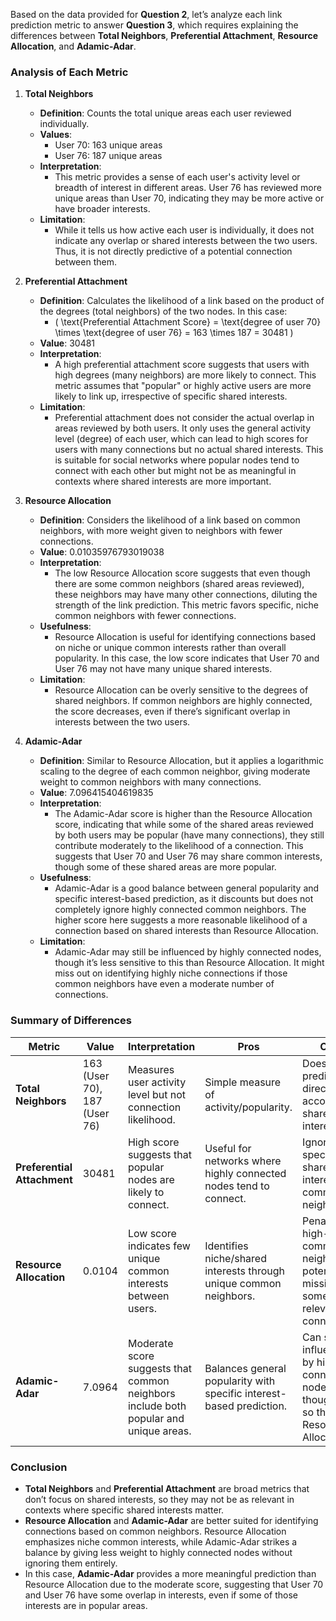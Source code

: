 Based on the data provided for **Question 2**, let’s analyze each link prediction metric to answer **Question 3**, which requires explaining the differences between **Total Neighbors**, **Preferential Attachment**, **Resource Allocation**, and **Adamic-Adar**.

### Analysis of Each Metric

1. **Total Neighbors**
   - **Definition**: Counts the total unique areas each user reviewed individually.
   - **Values**:
     - User 70: 163 unique areas
     - User 76: 187 unique areas
   - **Interpretation**: 
     - This metric provides a sense of each user's activity level or breadth of interest in different areas. User 76 has reviewed more unique areas than User 70, indicating they may be more active or have broader interests.
   - **Limitation**: 
     - While it tells us how active each user is individually, it does not indicate any overlap or shared interests between the two users. Thus, it is not directly predictive of a potential connection between them.

2. **Preferential Attachment**
   - **Definition**: Calculates the likelihood of a link based on the product of the degrees (total neighbors) of the two nodes. In this case:
     - \( \text{Preferential Attachment Score} = \text{degree of user 70} \times \text{degree of user 76} = 163 \times 187 = 30481 \)
   - **Value**: 30481
   - **Interpretation**: 
     - A high preferential attachment score suggests that users with high degrees (many neighbors) are more likely to connect. This metric assumes that "popular" or highly active users are more likely to link up, irrespective of specific shared interests.
   - **Limitation**: 
     - Preferential attachment does not consider the actual overlap in areas reviewed by both users. It only uses the general activity level (degree) of each user, which can lead to high scores for users with many connections but no actual shared interests. This is suitable for social networks where popular nodes tend to connect with each other but might not be as meaningful in contexts where shared interests are more important.

3. **Resource Allocation**
   - **Definition**: Considers the likelihood of a link based on common neighbors, with more weight given to neighbors with fewer connections.
   - **Value**: 0.01035976793019038
   - **Interpretation**:
     - The low Resource Allocation score suggests that even though there are some common neighbors (shared areas reviewed), these neighbors may have many other connections, diluting the strength of the link prediction. This metric favors specific, niche common neighbors with fewer connections.
   - **Usefulness**: 
     - Resource Allocation is useful for identifying connections based on niche or unique common interests rather than overall popularity. In this case, the low score indicates that User 70 and User 76 may not have many unique shared interests.
   - **Limitation**:
     - Resource Allocation can be overly sensitive to the degrees of shared neighbors. If common neighbors are highly connected, the score decreases, even if there’s significant overlap in interests between the two users.

4. **Adamic-Adar**
   - **Definition**: Similar to Resource Allocation, but it applies a logarithmic scaling to the degree of each common neighbor, giving moderate weight to common neighbors with many connections.
   - **Value**: 7.096415404619835
   - **Interpretation**:
     - The Adamic-Adar score is higher than the Resource Allocation score, indicating that while some of the shared areas reviewed by both users may be popular (have many connections), they still contribute moderately to the likelihood of a connection. This suggests that User 70 and User 76 may share common interests, though some of these shared areas are more popular.
   - **Usefulness**:
     - Adamic-Adar is a good balance between general popularity and specific interest-based prediction, as it discounts but does not completely ignore highly connected common neighbors. The higher score here suggests a more reasonable likelihood of a connection based on shared interests than Resource Allocation.
   - **Limitation**:
     - Adamic-Adar may still be influenced by highly connected nodes, though it’s less sensitive to this than Resource Allocation. It might miss out on identifying highly niche connections if those common neighbors have even a moderate number of connections.

### Summary of Differences

| Metric                  | Value                 | Interpretation                                                                                                      | Pros                                                                                      | Cons                                                                                  |
|-------------------------|-----------------------|----------------------------------------------------------------------------------------------------------------------|-------------------------------------------------------------------------------------------|---------------------------------------------------------------------------------------|
| **Total Neighbors**     | 163 (User 70), 187 (User 76) | Measures user activity level but not connection likelihood.                                                          | Simple measure of activity/popularity.                                                    | Does not predict links directly or account for shared interests.                     |
| **Preferential Attachment** | 30481                | High score suggests that popular nodes are likely to connect.                                                         | Useful for networks where highly connected nodes tend to connect.                         | Ignores specific shared interests or common neighbors.                               |
| **Resource Allocation** | 0.0104               | Low score indicates few unique common interests between users.                                                       | Identifies niche/shared interests through unique common neighbors.                        | Penalizes high-degree common neighbors, potentially missing some relevant connections.|
| **Adamic-Adar**         | 7.0964               | Moderate score suggests that common neighbors include both popular and unique areas.                                 | Balances general popularity with specific interest-based prediction.                      | Can still be influenced by highly connected nodes, though less so than Resource Allocation.|

### Conclusion
- **Total Neighbors** and **Preferential Attachment** are broad metrics that don’t focus on shared interests, so they may not be as relevant in contexts where specific shared interests matter.
- **Resource Allocation** and **Adamic-Adar** are better suited for identifying connections based on common neighbors. Resource Allocation emphasizes niche common interests, while Adamic-Adar strikes a balance by giving less weight to highly connected nodes without ignoring them entirely.
- In this case, **Adamic-Adar** provides a more meaningful prediction than Resource Allocation due to the moderate score, suggesting that User 70 and User 76 have some overlap in interests, even if some of those interests are in popular areas.